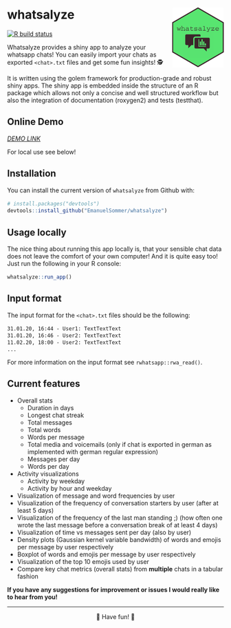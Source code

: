 
# whatsalyze <img src="inst/app/www/hex-whatsalyze.png" align="right" width="120" />

<!-- badges: start -->

[![R build
status](https://github.com/EmanuelSommer/whatsalyze/workflows/R-CMD-check/badge.svg)](https://github.com/EmanuelSommer/whatsalyze/actions)
<!-- badges: end -->

Whatsalyze provides a shiny app to analyze your whatsapp chats! You can
easily import your chats as exported `<chat>.txt` files and get some fun
insights! 🕵

It is written using the golem framework for production-grade and robust
shiny apps. The shiny app is embedded inside the structure of an R
package which allows not only a concise and well structured workflow but
also the integration of documentation (roxygen2) and tests (testthat).

## Online Demo

[*DEMO LINK*](https://esommer.shinyapps.io/whatsalyze/)

For local use see below!

## Installation

You can install the current version of `whatsalyze` from Github with:

``` r
# install.packages("devtools")
devtools::install_github("EmanuelSommer/whatsalyze")
```

## Usage locally

The nice thing about running this app locally is, that your sensible
chat data does not leave the comfort of your own computer! And it is
quite easy too! Just run the following in your R console:

``` r
whatsalyze::run_app()
```

## Input format

The input format for the `<chat>.txt` files should be the following:

    31.01.20, 16:44 - User1: TextTextText
    31.01.20, 16:46 - User2: TextTextText
    11.02.20, 18:00 - User2: TextTextText
    ...

For more information on the input format see `rwhatsapp::rwa_read()`.

## Current features

-   Overall stats
    -   Duration in days
    -   Longest chat streak
    -   Total messages
    -   Total words
    -   Words per message
    -   Total media and voicemails (only if chat is exported in german
        as implemented with german regular expression)
    -   Messages per day
    -   Words per day
-   Activity visualizations
    -   Activity by weekday
    -   Activity by hour and weekday
-   Visualization of message and word frequencies by user
-   Visualization of the frequency of conversation starters by user
    (after at least 5 days)
-   Visualization of the frequency of the last man standing ;) (how
    often one wrote the last message before a conversation break of at
    least 4 days)
-   Visualization of time vs messages sent per day (also by user)
-   Density plots (Gaussian kernel variable bandwidth) of words and
    emojis per message by user respectively
-   Boxplot of words and emojis per message by user respectively
-   Visualization of the top 10 emojis used by user
-   Compare key chat metrics (overall stats) from **multiple** chats in
    a tabular fashion

**If you have any suggestions for improvement or issues I would really
like to hear from you!**

------------------------------------------------------------------------

<center>
👋 Have fun! 👋
</center>
